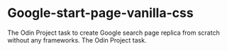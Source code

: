 # Google-start-page-vanilla-css

The Odin Project task to create Google search page replica from scratch without any frameworks.
The Odin Project task.

